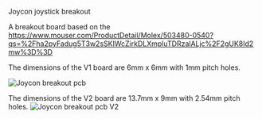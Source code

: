  Joycon joystick breakout
 
 A breakout board based on the https://www.mouser.com/ProductDetail/Molex/503480-0540?qs=%2Fha2pyFadug5T3w2sSKIWcZirkDLXmpluTDRzalALjc%2F2gUK8Id2mw%3D%3D
 
 The dimensions of the V1 board are 6mm x 6mm with 1mm pitch holes.

![Joycon breakout pcb](https://user-images.githubusercontent.com/53815775/119404748-854c5300-bce0-11eb-954c-c087c2c5bed5.png)

 The dimensions of the V2 board are 13.7mm x 9mm with 2.54mm pitch holes.
![Joycon breakout pcb V2](https://user-images.githubusercontent.com/53815775/121954317-e951bc80-cd5e-11eb-8029-05fb24ecffb6.png)
